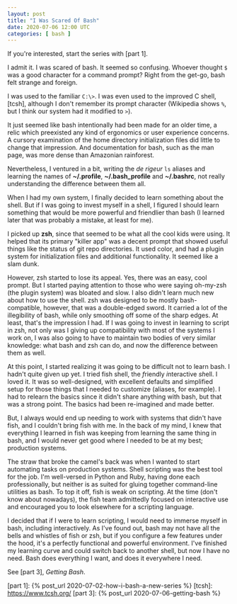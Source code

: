 ```yaml
---
layout: post
title: "I Was Scared Of Bash"
date: 2020-07-06 12:00 UTC
categories: [ bash ]
---
```


If you're interested, start the series with [part 1].

I admit it. I was scared of bash. It seemed so confusing. Whoever
thought `$` was a good character for a command prompt? Right from the
get-go, bash felt strange and foreign.

I was used to the familiar `C:\>`. I was even used to the improved C
shell, [tcsh], although I don't remember its prompt character (Wikipedia
shows `%`, but I think our system had it modified to `>`).

It just seemed like bash intentionally had been made for an older time,
a relic which preexisted any kind of ergonomics or user experience
concerns. A cursory examination of the home directory initialization
files did little to change that impression. And documentation for bash,
such as the man page, was more dense than Amazonian rainforest.

Nevertheless, I ventured in a bit, writing the *de rigeur* `ls` aliases
and learning the names of **\~/.profile**, **\~/.bash\_profile** and
**\~/.bashrc**, not really understanding the difference between them
all.

When I had my own system, I finally decided to learn something about the
shell. But if I was going to invest myself in a shell, I figured I
should learn something that would be more powerful and friendlier than
bash (I learned later that was probably a mistake, at least for me).

I picked up **zsh**, since that seemed to be what all the cool kids were
using. It helped that its primary "killer app" was a decent prompt that
showed useful things like the status of git repo directories. It used
color, and had a plugin system for initialization files and additional
functionality. It seemed like a slam dunk.

However, zsh started to lose its appeal. Yes, there was an easy, cool
prompt. But I started paying attention to those who were saying
oh-my-zsh (the plugin system) was bloated and slow. I also didn't learn
much new about how to use the shell. zsh was designed to be mostly
bash-compatible, however, that was a double-edged sword. It carried a
lot of the illegibility of bash, while only smoothing off some of the
sharp edges. At least, that's the impression I had. If I was going to
invest in learning to script in zsh, not only was I giving up
compatibility with most of the systems I work on, I was also going to
have to maintain two bodies of very similar knowledge: what bash and zsh
can do, and now the difference between them as well.

At this point, I started realizing it was going to be difficult not to
learn bash. I hadn't quite given up yet. I tried fish shell, the
*f*riendly *i*nteractive *sh*ell. I loved it. It was so well-designed,
with excellent defaults and simplified setup for those things that I
needed to customize (aliases, for example). I had to relearn the basics
since it didn't share anything with bash, but that was a strong point.
The basics had been re-imagined and made better.

But, I always would end up needing to work with systems that didn't have
fish, and I couldn't bring fish with me. In the back of my mind, I knew
that everything I learned in fish was keeping from learning the same
thing in bash, and I would never get good where I needed to be at my
best; production systems.

The straw that broke the camel's back was when I wanted to start
automating tasks on production systems. Shell scripting was the best
tool for the job. I'm well-versed in Python and Ruby, having done each
professionally, but neither is as suited for gluing together
command-line utilities as bash. To top it off, fish is weak on
scripting. At the time (don't know about nowadays), the fish team
admittedly focused on interactive use and encouraged you to look
elsewhere for a scripting language.

I decided that if I were to learn scripting, I would need to immerse
myself in bash, including interactively. As I've found out, bash may not
have all the bells and whistles of fish or zsh, but if you configure a
few features under the hood, it's a perfectly functional and powerful
environment. I've finished my learning curve and could switch back to
another shell, but now I have no need. Bash does everything I want, and
does it everywhere I need.

See [part 3], *Getting Bash*.

  [part 1]: {% post_url 2020-07-02-how-i-bash-a-new-series %}
  [tcsh]: https://www.tcsh.org/
  [part 3]: {% post_url 2020-07-06-getting-bash %}
